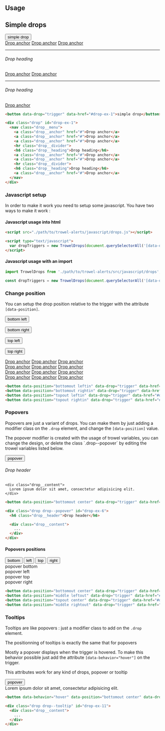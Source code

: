 ## Usage

## Simple drops

<div class="preview">
  <button class="btn btn--primary btn--sm" data-drop="trigger" data-href="#drop-ex-1">simple drop</button>

  <div class="drop" id="drop-ex-1">
    <nav class="drop__menu">
      <a class="drop__anchor" href="#">Drop anchor</a>
      <a class="drop__anchor" href="#">Drop anchor</a>
      <a class="drop__anchor" href="#">Drop anchor</a>
      <hr class="drop__divider">
      <h6 class="drop__heading">Drop heading</h6>
      <a class="drop__anchor" href="#">Drop anchor</a>
      <a class="drop__anchor" href="#">Drop anchor</a>
      <hr class="drop__divider">
      <h6 class="drop__heading">Drop heading</h6>
      <a class="drop__anchor" href="#">Drop anchor</a>
    </nav>
  </div>
</div>

```html
<button data-drop="trigger" data-href="#drop-ex-1">simple drop</button>

<div class="drop" id="drop-ex-1">
  <nav class="drop__menu">
    <a class="drop__anchor" href="#">Drop anchor</a>
    <a class="drop__anchor" href="#">Drop anchor</a>
    <a class="drop__anchor" href="#">Drop anchor</a>
    <hr class="drop__divider">
    <h6 class="drop__heading">Drop heading</h6>
    <a class="drop__anchor" href="#">Drop anchor</a>
    <a class="drop__anchor" href="#">Drop anchor</a>
    <hr class="drop__divider">
    <h6 class="drop__heading">Drop heading</h6>
    <a class="drop__anchor" href="#">Drop anchor</a>
  </nav>
</div>
```

### Javascript setup

In order to make it work you need to setup some javascript. You have two ways to make it work :

#### Javascript usage into html

``` html
<script src="./path/to/trowel-alerts/javascript/drops.js"></script>

<script type="text/javascript">
  var dropTriggers = new TrowelDrops(document.querySelectorAll('[data-drop="trigger"]'));
</script>
```

#### Javascript usage with an import

```js
import TrowelDrops from './path/to/trowel-alerts/src/javascript/drops';

const dropTriggers = new TrowelDrops(document.querySelectorAll('[data-drop="trigger"]'));
```

### Change position

You can setup the drop position relative to the trigger with the attribute `[data-position]`.

<div class="preview">
  <button class="btn btn--primary btn--sm" data-position="bottomout leftin" data-drop="trigger" data-href="#drop-ex-2">bottom left</button>

  <button class="btn btn--primary btn--sm" data-position="bottomout rightin" data-drop="trigger" data-href="#drop-ex-3">bottom right</button>

  <button class="btn btn--primary btn--sm" data-position="topout leftin" data-drop="trigger" data-href="#drop-ex-4">top left</button>

  <button class="btn btn--primary btn--sm" data-position="topout rightin" data-drop="trigger" data-href="#drop-ex-5">top right</button>

  <div class="drop" id="drop-ex-2">
    <nav class="drop__menu">
      <a class="drop__anchor" href="#">Drop anchor</a>
      <a class="drop__anchor" href="#">Drop anchor</a>
      <a class="drop__anchor" href="#">Drop anchor</a>
    </nav>
  </div>

  <div class="drop" id="drop-ex-3">
    <nav class="drop__menu">
      <a class="drop__anchor" href="#">Drop anchor</a>
      <a class="drop__anchor" href="#">Drop anchor</a>
      <a class="drop__anchor" href="#">Drop anchor</a>
    </nav>
  </div>

  <div class="drop" id="drop-ex-4">
    <nav class="drop__menu">
      <a class="drop__anchor" href="#">Drop anchor</a>
      <a class="drop__anchor" href="#">Drop anchor</a>
      <a class="drop__anchor" href="#">Drop anchor</a>
    </nav>
  </div>

  <div class="drop" id="drop-ex-5">
    <nav class="drop__menu">
      <a class="drop__anchor" href="#">Drop anchor</a>
      <a class="drop__anchor" href="#">Drop anchor</a>
      <a class="drop__anchor" href="#">Drop anchor</a>
    </nav>
  </div>
</div>

```html
<button data-position="bottomout leftin" data-drop="trigger" data-href="#drop-ex-2">bottom left</button>
<button data-position="bottomout rightin" data-drop="trigger" data-href="#drop-ex-3">bottom right</button>
<button data-position="topout leftin" data-drop="trigger" data-href="#drop-ex-4">top left</button>
<button data-position="topout rightin" data-drop="trigger" data-href="#drop-ex-5">top right</button>
```

### Popovers

Popovers are just a variant of drops. You can make them by just adding a modifier class on the `.drop` element, and change the `[data-position]` value.

<p class="callout callout--success">
  The popover modifier is created with the usage of trowel variables, you can change the design, or delete the class `.drop--popover` by editing the trowel variables listed below.
</p>

<div class="preview">
  <button class="btn btn--primary btn--sm" data-position="bottomout center" data-drop="trigger" data-href="#drop-ex-6">popover</button>

  <div class="drop drop--popover" id="drop-ex-6">
    <h6 class="drop__header">Drop header</h6>

    <div class="drop__content">
      Lorem ipsum dolor sit amet, consectetur adipisicing elit.
    </div>
  </div>
</div>

```html
<button data-position="bottomout center" data-drop="trigger" data-href="#drop-ex-6">popover</button>

<div class="drop drop--popover" id="drop-ex-6">
  <h6 class="drop__header">Drop header</h6>

  <div class="drop__content">
    ...
  </div>
</div>
```

#### Popovers positions

<div class="preview">
  <button class="btn btn--primary btn--sm" data-position="bottomout center" data-drop="trigger" data-href="#drop-ex-7">bottom</button>
  <button class="btn btn--primary btn--sm" data-position="middle leftout" data-drop="trigger" data-href="#drop-ex-8">left</button>
  <button class="btn btn--primary btn--sm" data-position="topout center" data-drop="trigger" data-href="#drop-ex-9">top</button>
  <button class="btn btn--primary btn--sm" data-position="middle rightout" data-drop="trigger" data-href="#drop-ex-10">right</button>

  <div class="drop drop--popover" id="drop-ex-7">
    <div class="drop__content">
      popover bottom
    </div>
  </div>

  <div class="drop drop--popover" id="drop-ex-8">
    <div class="drop__content">
      popover left
    </div>
  </div>

  <div class="drop drop--popover" id="drop-ex-9">
    <div class="drop__content">
      popover top
    </div>
  </div>

  <div class="drop drop--popover" id="drop-ex-10">
    <div class="drop__content">
      popover right
    </div>
  </div>
</div>

```html
<button data-position="bottomout center" data-drop="trigger" data-href="#drop-ex-7">bottom</button>
<button data-position="middle leftout" data-drop="trigger" data-href="#drop-ex-8">left</button>
<button data-position="topout center" data-drop="trigger" data-href="#drop-ex-9">top</button>
<button data-position="middle rightout" data-drop="trigger" data-href="#drop-ex-10">right</button>
```

### Tooltips

Tooltips are like popovers : just a modifier class to add on the `.drop` element.

<p class="callout callout--warning">
  The positionning of tooltips is exactly the same that for popovers
</p>

Mostly a popover displays when the trigger is hovered. To make this behavior possible just add the attribute `[data-behavior="hover"]` on the trigger.

<p class="callout callout--success">
  This attributes work for any kind of drops, popover or tooltip
</p>

<div class="preview">
  <button class="btn btn--primary btn--sm" data-behavior="hover" data-position="bottomout center" data-drop="trigger" data-href="#drop-ex-11">popover</button>

  <div class="drop drop--tooltip" id="drop-ex-11">
    <div class="drop__content">
      Lorem ipsum dolor sit amet, consectetur adipisicing elit.
    </div>
  </div>
</div>

```html
<button data-behavior="hover" data-position="bottomout center" data-drop="trigger" data-href="#drop-ex-11">popover</button>

<div class="drop drop--tooltip" id="drop-ex-11">
  <div class="drop__content">
    ...
  </div>
</div>
```
